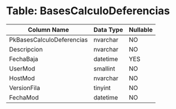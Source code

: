# Table: BasesCalculoDeferencias

| Column Name | Data Type | Nullable |
|-------------|-----------|----------|
| PkBasesCalculoDeferencias | nvarchar | NO |
| Descripcion | nvarchar | NO |
| FechaBaja | datetime | YES |
| UserMod | smallint | NO |
| HostMod | nvarchar | NO |
| VersionFila | tinyint | NO |
| FechaMod | datetime | NO |

